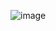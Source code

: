 ![image](https://github.com/yl-me/Notes-of-computer-graphics/blob/master/NeHe/Lesson19.Particle%20Engine%20Using%20Triangle%20Strips/Screenshot.png)